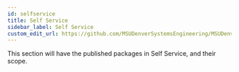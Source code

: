 ```yaml
---
id: selfservice
title: Self Service
sidebar_label: Self Service
custom_edit_url: https://github.com/MSUDenverSystemsEngineering/MSUDenverSystemsEngineering.github.io/edit/source/docs/packages-selfservice.md
---
```


This section will have the published packages in Self Service, and their scope.
